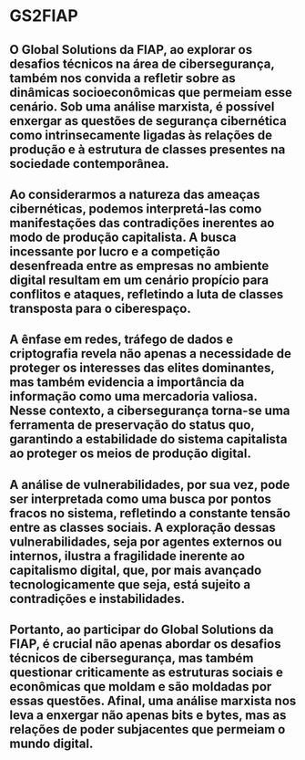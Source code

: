 # GS2FIAP
## O Global Solutions da FIAP, ao explorar os desafios técnicos na área de cibersegurança, também nos convida a refletir sobre as dinâmicas socioeconômicas que permeiam esse cenário. Sob uma análise marxista, é possível enxergar as questões de segurança cibernética como intrinsecamente ligadas às relações de produção e à estrutura de classes presentes na sociedade contemporânea.

## Ao considerarmos a natureza das ameaças cibernéticas, podemos interpretá-las como manifestações das contradições inerentes ao modo de produção capitalista. A busca incessante por lucro e a competição desenfreada entre as empresas no ambiente digital resultam em um cenário propício para conflitos e ataques, refletindo a luta de classes transposta para o ciberespaço.

## A ênfase em redes, tráfego de dados e criptografia revela não apenas a necessidade de proteger os interesses das elites dominantes, mas também evidencia a importância da informação como uma mercadoria valiosa. Nesse contexto, a cibersegurança torna-se uma ferramenta de preservação do status quo, garantindo a estabilidade do sistema capitalista ao proteger os meios de produção digital.

## A análise de vulnerabilidades, por sua vez, pode ser interpretada como uma busca por pontos fracos no sistema, refletindo a constante tensão entre as classes sociais. A exploração dessas vulnerabilidades, seja por agentes externos ou internos, ilustra a fragilidade inerente ao capitalismo digital, que, por mais avançado tecnologicamente que seja, está sujeito a contradições e instabilidades.

## Portanto, ao participar do Global Solutions da FIAP, é crucial não apenas abordar os desafios técnicos de cibersegurança, mas também questionar criticamente as estruturas sociais e econômicas que moldam e são moldadas por essas questões. Afinal, uma análise marxista nos leva a enxergar não apenas bits e bytes, mas as relações de poder subjacentes que permeiam o mundo digital.
